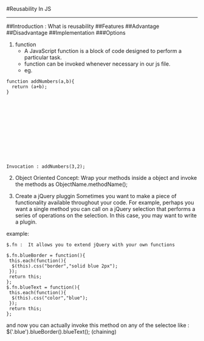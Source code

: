 #Reusability In JS


----------
##Introduction : What is reusability
##Features
##Advantage
##Disadvantage
##Implementation
###Options

 1.  function 
	 - A JavaScript function is a block of code designed to perform a particular task.
	 - function can be invoked whenever necessary in our js file.
	 - eg. 
	

    



    function addNumbers(a,b){ 
      return (a+b); 
    }










    	    
    	

	Invocation : addNumbers(3,2);
	
 2.  Object Oriented Concept:
	 Wrap your methods inside a object and invoke the methods as ObjectName.methodName();
	 
		 
 3. Create a jQuery pluggin
	 Sometimes you want to make a piece of functionality available throughout your code. For example, perhaps you want a single method you can call on a jQuery selection that performs a series of operations on the selection. In this case, you may want to write a plugin.

example:

	$.fn :  It allows you to extend jQuery with your own functions

    $.fn.blueBorder = function(){
     this.each(function(){
      $(this).css("border","solid blue 2px");
     });
     return this;
    };
    $.fn.blueText = function(){
     this.each(function(){
      $(this).css("color","blue");
     });
     return this;
    };
and now you can actually invoke this method on any of the selectoe like :
        $('.blue').blueBorder().blueText();   (chaining)


